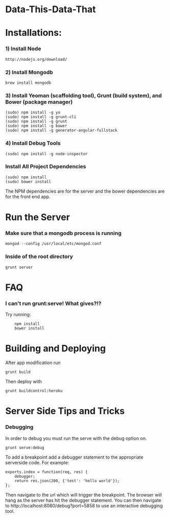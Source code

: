 Data-This-Data-That
===================

<h1> Installations: </h1>

<h3>1) Install Node</h3>

    http://nodejs.org/download/

<h3>2) Install Mongodb</h3>

    brew install mongodb

<h3>3) Install Yeoman (scaffolding tool), Grunt (build system), and Bower (package manager)</h3>

    (sudo) npm install -g yo
    (sudo) npm install -g grunt-cli
    (sudo) npm install -g grunt
    (sudo) npm install -g bower
    (sudo) npm install -g generator-angular-fullstack

<h3>4) Install Debug Tools</h3>

	(sudo) npm install -g node-inspector

<h3>Install All Project Dependencies </h3>

	(sudo) npm install
	(sudo) bower install

The NPM dependencies are for the server and the bower dependencies are for the front end app.

<h1> Run the Server </h1>

<h3> Make sure that a mongodb process is running </h3>

    mongod --config /usr/local/etc/mongod.conf

<h3> Inside of the root directory </h3>

    grunt server

<h1> FAQ </h1>

<h3> I can't run grunt:serve! What gives?!?</h3>

Try running:

		npm install
		bower install

<h1> Building and Deploying </h1>

After app modification run

	grunt build

Then deploy with

	grunt buildcontrol:heroku

<h1> Server Side Tips and Tricks </h1>

<h3> Debugging </h3>

In order to debug you must run the serve with the debug option on.

	grunt serve:debug

To add a breakpoint add a debugger statement to the appropriate serverside code. For example:

	exports.index = function(req, res) {
  		debugger;
  		return res.json(200, {'test': 'hello world'});
	};

Then navigate to the url which will trigger the breakpoint. The browser will hang as the server has hit the debugger statement. You can then navigate to http://localhost:8080/debug?port=5858 to use an interactive debugging tool.




